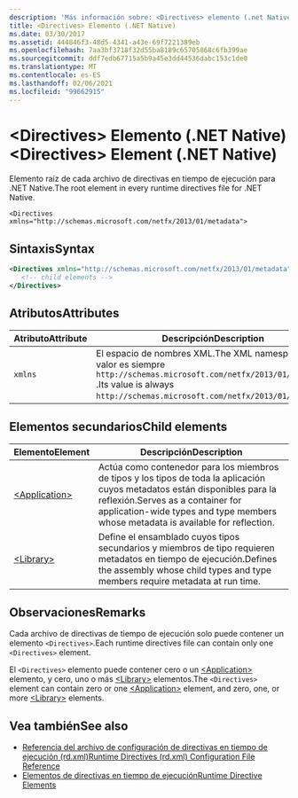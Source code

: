 ```yaml
---
description: 'Más información sobre: <Directives> elemento (.net Native)'
title: <Directives> Elemento (.NET Native)
ms.date: 03/30/2017
ms.assetid: 444846f3-48d5-4341-a43e-69f7221389eb
ms.openlocfilehash: 7aa3bf3718f32d55ba8189c65705868c6fb399ae
ms.sourcegitcommit: ddf7edb67715a5b9a45e3dd44536dabc153c1de0
ms.translationtype: MT
ms.contentlocale: es-ES
ms.lasthandoff: 02/06/2021
ms.locfileid: "99662915"
---
```

# <a name="directives-element-net-native"></a><span data-ttu-id="75e85-103">\<Directives> Elemento (.NET Native)</span><span class="sxs-lookup"><span data-stu-id="75e85-103">\<Directives> Element (.NET Native)</span></span>

<span data-ttu-id="75e85-104">Elemento raíz de cada archivo de directivas en tiempo de ejecución para .NET Native.</span><span class="sxs-lookup"><span data-stu-id="75e85-104">The root element in every runtime directives file for .NET Native.</span></span>  
  
 `<Directives xmlns="http://schemas.microsoft.com/netfx/2013/01/metadata">`
  
## <a name="syntax"></a><span data-ttu-id="75e85-105">Sintaxis</span><span class="sxs-lookup"><span data-stu-id="75e85-105">Syntax</span></span>  
  
```xml  
<Directives xmlns="http://schemas.microsoft.com/netfx/2013/01/metadata">  
   <!-- child elements -->
</Directives>  
```  
  
## <a name="attributes"></a><span data-ttu-id="75e85-106">Atributos</span><span class="sxs-lookup"><span data-stu-id="75e85-106">Attributes</span></span>  
  
|<span data-ttu-id="75e85-107">Atributo</span><span class="sxs-lookup"><span data-stu-id="75e85-107">Attribute</span></span>|<span data-ttu-id="75e85-108">Descripción</span><span class="sxs-lookup"><span data-stu-id="75e85-108">Description</span></span>|  
|---------------|-----------------|  
|`xmlns`|<span data-ttu-id="75e85-109">El espacio de nombres XML.</span><span class="sxs-lookup"><span data-stu-id="75e85-109">The XML namespace.</span></span> <span data-ttu-id="75e85-110">Su valor es siempre `http://schemas.microsoft.com/netfx/2013/01/metadata` .</span><span class="sxs-lookup"><span data-stu-id="75e85-110">Its value is always `http://schemas.microsoft.com/netfx/2013/01/metadata`.</span></span>|  
  
## <a name="child-elements"></a><span data-ttu-id="75e85-111">Elementos secundarios</span><span class="sxs-lookup"><span data-stu-id="75e85-111">Child elements</span></span>  
  
|<span data-ttu-id="75e85-112">Elemento</span><span class="sxs-lookup"><span data-stu-id="75e85-112">Element</span></span>|<span data-ttu-id="75e85-113">Descripción</span><span class="sxs-lookup"><span data-stu-id="75e85-113">Description</span></span>|  
|-------------|-----------------|  
|[\<Application>](application-element-net-native.md)|<span data-ttu-id="75e85-114">Actúa como contenedor para los miembros de tipos y los tipos de toda la aplicación cuyos metadatos están disponibles para la reflexión.</span><span class="sxs-lookup"><span data-stu-id="75e85-114">Serves as a container for application-wide types and type members whose metadata is available for reflection.</span></span>|  
|[\<Library>](library-element-net-native.md)|<span data-ttu-id="75e85-115">Define el ensamblado cuyos tipos secundarios y miembros de tipo requieren metadatos en tiempo de ejecución.</span><span class="sxs-lookup"><span data-stu-id="75e85-115">Defines the assembly whose child types and type members require metadata at run time.</span></span>|  
  
## <a name="remarks"></a><span data-ttu-id="75e85-116">Observaciones</span><span class="sxs-lookup"><span data-stu-id="75e85-116">Remarks</span></span>  

 <span data-ttu-id="75e85-117">Cada archivo de directivas de tiempo de ejecución solo puede contener un elemento `<Directives>`.</span><span class="sxs-lookup"><span data-stu-id="75e85-117">Each runtime directives file can contain only one `<Directives>` element.</span></span>  
  
 <span data-ttu-id="75e85-118">El `<Directives>` elemento puede contener cero o un [\<Application>](application-element-net-native.md) elemento, y cero, uno o más [\<Library>](library-element-net-native.md) elementos.</span><span class="sxs-lookup"><span data-stu-id="75e85-118">The `<Directives>` element can contain zero or one [\<Application>](application-element-net-native.md) element, and zero, one, or more [\<Library>](library-element-net-native.md) elements.</span></span>  
  
## <a name="see-also"></a><span data-ttu-id="75e85-119">Vea también</span><span class="sxs-lookup"><span data-stu-id="75e85-119">See also</span></span>

- [<span data-ttu-id="75e85-120">Referencia del archivo de configuración de directivas en tiempo de ejecución (rd.xml)</span><span class="sxs-lookup"><span data-stu-id="75e85-120">Runtime Directives (rd.xml) Configuration File Reference</span></span>](runtime-directives-rd-xml-configuration-file-reference.md)
- [<span data-ttu-id="75e85-121">Elementos de directivas en tiempo de ejecución</span><span class="sxs-lookup"><span data-stu-id="75e85-121">Runtime Directive Elements</span></span>](runtime-directive-elements.md)
